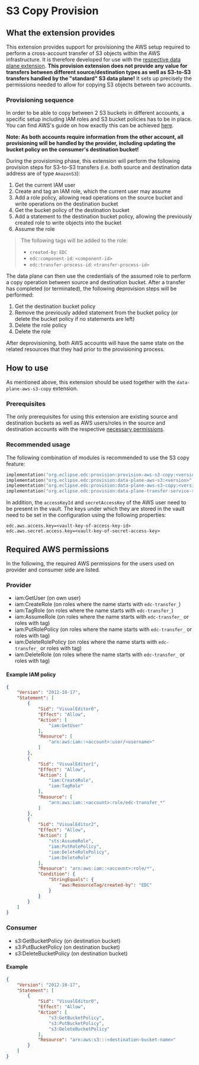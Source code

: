 # S3 Copy Provision

## What the extension provides

This extension provides support for provisioning the AWS setup required to perform a cross-account transfer of
S3 objects within the AWS infrastructure. It is therefore developed for use with the 
[respective data plane extension](../../../data-plane/data-plane-aws-s3-copy/README.md). **This provision extension
does not provide any value for transfers between different source/destination types as well as S3-to-S3 transfers
handled by the "standard" S3 data plane!** It sets up precisely the permissions needed to allow for copying S3
objects between two accounts.

### Provisioning sequence

In order to be able to copy between 2 S3 buckets in different accounts, a specific setup including IAM roles and S3
bucket policies has to be in place. You can find AWS's guide on how exactly this can be achieved
[here](https://docs.aws.amazon.com/prescriptive-guidance/latest/patterns/copy-data-from-an-s3-bucket-to-another-account-and-region-by-using-the-aws-cli.html).

**Note: As both accounts require information from the other account, all provisioning will be handled by the provider,
including updating the bucket policy on the consumer's destination bucket!**

During the provisioning phase, this extension will perform the following provision steps for S3-to-S3 transfers
(i.e. both source and destination data address are of type `AmazonS3`):
1. Get the current IAM user
2. Create and tag an IAM role, which the current user may assume
3. Add a role policy, allowing read operations on the source bucket and write operations on the destination bucket
4. Get the bucket policy of the destination bucket
5. Add a statement to the destination bucket policy, allowing the previously created role to write objects into the bucket
6. Assume the role

> The following tags will be added to the role:
>- `created-by`: `EDC`
>- `edc:component-id`: `<component-id>`
>- `edc:transfer-process-id`: `<transfer-process-id>`

The data plane can then use the credentials of the assumed role to perform a copy operation between source and
destination bucket. After a transfer has completed (or terminated), the following deprovision steps will be
performed:
1. Get the destination bucket policy
2. Remove the previously added statement from the bucket policy (or delete the bucket policy if no statements are left)
3. Delete the role policy
4. Delete the role

After deprovisioning, both AWS accounts will have the same state on the related resources that they had prior to the
provisioning process.

## How to use

As mentioned above, this extension should be used together with the `data-plane-aws-s3-copy` extension.

### Prerequisites

The only prerequisites for using this extension are existing source and destination buckets as well as AWS users/roles
in the source and destination accounts with the respective [necessary permissions](#required-aws-permissions).

### Recommended usage

The following combination of modules is recommended to use the S3 copy feature:

```kotlin
implementation("org.eclipse.edc:provision:provision-aws-s3-copy:<version>")
implementation("org.eclipse.edc:provision:data-plane-aws-s3:<version>")
implementation("org.eclipse.edc:provision:data-plane-aws-s3-copy:<version>")
implementation("org.eclipse.edc:provision:data-plane-transfer-service-selection:<version>")
```

In addition, the `accessKeyId` and `secretAccessKey` of the AWS user need to be present in the vault.
The keys under which they are stored in the vault need to be set in the configuration using the following properties:

```properties
edc.aws.access.key=<vault-key-of-access-key-id>
edc.aws.secret.access.key=<vault-key-of-secret-access-key>
```

## Required AWS permissions

In the following, the required AWS permissions for the users used on provider and consumer side are listed.

### Provider
- iam:GetUser (on own user)
- iam:CreateRole (on roles where the name starts with `edc-transfer_`)
- iam:TagRole (on roles where the name starts with `edc-transfer_`)
- iam:AssumeRole (on roles where the name starts with `edc-transfer_` or roles with tag)
- iam:PutRolePolicy (on roles where the name starts with `edc-transfer_` or roles with tag)
- iam:DeleteRolePolicy (on roles where the name starts with `edc-transfer_` or roles with tag)
- iam:DeleteRole (on roles where the name starts with `edc-transfer_` or roles with tag)

#### Example IAM policy

```json
{
    "Version": "2012-10-17",
    "Statement": [
        {
            "Sid": "VisualEditor0",
            "Effect": "Allow",
            "Action": [
                "iam:GetUser"
            ],
            "Resource": [
                "arn:aws:iam::<account>:user/<username>"
            ]
        },
        {
            "Sid": "VisualEditor1",
            "Effect": "Allow",
            "Action": [
                "iam:CreateRole",
                "iam:TagRole"
            ],
            "Resource": [
                "arn:aws:iam::<account>:role/edc-transfer_*"
            ]
        },
        {
            "Sid": "VisualEditor2",
            "Effect": "Allow",
            "Action": [
                "sts:AssumeRole",
                "iam:PutRolePolicy",
                "iam:DeleteRolePolicy",
                "iam:DeleteRole"
            ],
            "Resource": "arn:aws:iam::<account>:role/*",
            "Condition": {
                "StringEquals": {
                    "aws:ResourceTag/created-by": "EDC"
                }
            }
        }
    ]
}
```

### Consumer
- s3:GetBucketPolicy (on destination bucket)
- s3:PutBucketPolicy (on destination bucket)
- s3:DeleteBucketPolicy (on destination bucket)

#### Example

```json
{
    "Version": "2012-10-17",
    "Statement": [
        {
            "Sid": "VisualEditor0",
            "Effect": "Allow",
            "Action": [
                "s3:GetBucketPolicy",
                "s3:PutBucketPolicy",
                "s3:DeleteBucketPolicy"
            ],
            "Resource": "arn:aws:s3:::<destination-bucket-name>"
        }
    ]
}
```
